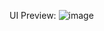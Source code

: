 UI Preview:
![image](https://github.com/user-attachments/assets/69a65186-d09b-4c22-aaed-d8a2fefaada3)
